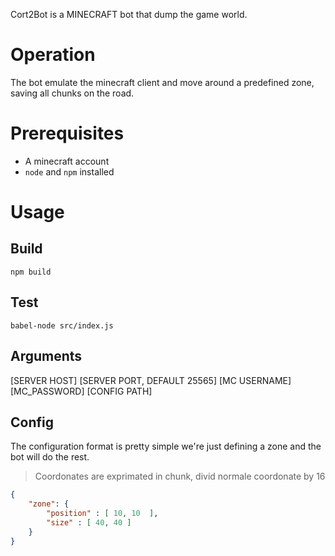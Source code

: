 Cort2Bot is a MINECRAFT bot that dump the game world.

# Operation
The bot emulate the minecraft client and move around a predefined zone, saving all chunks on the road.

# Prerequisites
- A minecraft account
- `node` and `npm` installed

# Usage
## Build
```shell
npm build
```

## Test
```shell
babel-node src/index.js
```

## Arguments
[SERVER HOST] [SERVER PORT, DEFAULT 25565] [MC USERNAME] [MC_PASSWORD] [CONFIG PATH]

## Config
The configuration format is pretty simple we're just defining a zone and the bot will do the rest.
> Coordonates are exprimated in chunk, divid normale coordonate by 16 
```json
{
    "zone": {
        "position" : [ 10, 10  ],
        "size" : [ 40, 40 ]
    }
}
```
